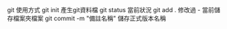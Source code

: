 git 使用方式
git init 產生git資料檔
git status 當前狀況 
git add . 修改過 - 當前儲存檔案夾檔案
git commit -m "備註名稱" 儲存正式版本名稱
